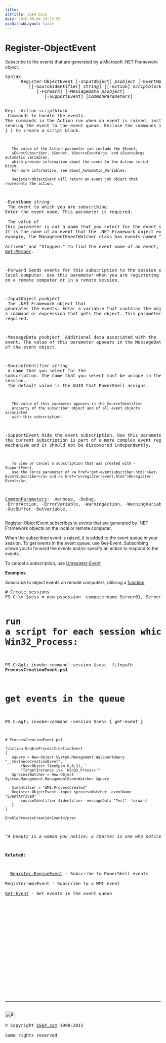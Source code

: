 ```yaml
---
title:
altTitle: SS64 Docs
date: 2016-09-04 19:26:55
useGithubLayout: false
---
```

<!-- #BeginLibraryItem "/Library/head_ps.lbi" --><!-- #EndLibraryItem --><h1>Register-ObjectEvent</h1> 
<p> Subscribe to the events that are generated by a Microsoft .NET Framework object.</p>
<pre>Syntax
      Register-ObjectEvent [-InputObject] <i>psobject</i> [-EventName] <i>string</i>
         [[-SourceIdentifier] <i>string</i>] [[-Action] <i>scriptblock</i>]
            [-Forward] [-MessageData <i>psobject</i>]
               [-SupportEvent] [<i>CommonParameters</i>]

Key:
   -Action <i>scriptblock</i><br>       Commands to handle the events.
       The commands in the Action run when an event is raised, instead of
       sending the event to the event queue.
       Enclose the commands in braces ( { } ) to create a script block. 

       The value of the Action parameter can include the $Event,
       $EventSubscriber, $Sender, $SourceEventArgs, and $SourceArgs automatic variables,
       which provide information about the event to the Action script block.
       For more information, see about_Automatic_Variables.

       Register-ObjectEvent will return an event job object that represents the action.

   -EventName <i>string</i><br>       The event to which you are subscribing.
       Enter the event name. This parameter is required.<br>        <br>       The value of this parameter is not a name that you select for the event subscription.
       It is the name of an event that the .NET Framework object exposes.
       For example, the ManagementEventWatcher class has events named "Event<br>       Arrived" and "Stopped." To find the event name of an event, use <a href="get-member.html">Get-Member</a>.

   -Forward
       Sends events for this subscription to the session on the local computer.
       Use this parameter when you are registering for events on a remote
       computer or in a remote session.

   -InputObject <i>psobject</i><br>       The .NET Framework object that generates the events.
       Enter a variable that contains the object, or type a command or expression
       that gets the object. This parameter is required.

   -MessageData <i>psobject
</i>       Additional data associated with the event.
       The value of this parameter appears in the MessageData property of the event object.

   -SourceIdentifier <i>string<br></i>       A name that you select for the subscription.
       The name that you select must be unique in the current session.<br>       The default value is the GUID that PowerShell assigns.

       The value of this parameter appears in the SourceIdentifier
       property of the subscriber object and of all event objects associated
       with this subscription.

   -SupportEvent
       Hide the event subscription.
       Use this parameter when the current subscription is part of
       a more complex event registration mechanism and it should not
       be discovered independently.

       To view or cancel a subscription that was created with -SupportEvent,
       use the Force parameter of <a href="get-eventsubscriber.html">Get-EventSubscriber</a> and <a href="unregister-event.html">Unregister-Event</a>.

   <a href="common.html">CommonParameters</a>:
       -Verbose, -Debug, -ErrorAction, -ErrorVariable, -WarningAction, -WarningVariable,
       -OutBuffer -OutVariable.</pre>
<p>
  Register-ObjectEvent  subscribes to events that are generated by .NET Framework objects on the local or remote computer. </p>
<p>When the subscribed event is raised, it is added to the event queue in your session. To get events in the event queue, use Get-Event. Subscribing allows you to forward the events and/or specify an action to respond to the events.</p>
<p>To cancel a subscription, use <a href="unregister-event.html">Unregister-Event</a></p>
<p><b>Examples</b></p>
<p>Subscribe to object events on remote computers, utilising a <a href="syntax-functions.html">function</a>:</p>
<pre># Create sessions
PS C:\&gt; $sess = new-pssession -computername Server01, Server02
    
# run a script for each session which adds subscriptions on the Win32_Process:
PS C:\&gt; invoke-command -session $sess -filepath <b>ProcessCreationEvent.ps1</b>

# get events in the queue
PS C:\&gt; invoke-command -session $sess { get-event }
    
    # ProcessCreationEvent.ps1
    
    function EnableProcessCreationEvent 
    { 
       $query = New-Object System.Management.WqlEventQuery "__InstanceCreationEvent", ` 
           (New-Object TimeSpan 0,0,1), ` 
           "TargetInstance isa 'Win32_Process'" 
       $processWatcher = New-Object System.Management.ManagementEventWatcher $query 
    
       $identifier = "WMI.ProcessCreated" 
       Register-ObjectEvent -input $processWatcher -eventName "EventArrived" `
          -sourceIdentifier $identifier -messageData "Test" -forward 
       } 
    } 
    
    EnableProcessCreationEvent</pre>
<p class="quote"><i>“A beauty is a woman you notice; a charmer is one who notices you” ~ Adlai E. Stevenson</i></p>
<p><b>Related:</b></p>
<p>  <a href="register-engineevent.html">Register-EngineEvent</a> - Subscribe to PowerShell events <br> 
Register-WmiEvent - Subscribe to a WMI event<br>
<a href="get-event.html">Get-Event</a> - Get events in the event queue</p><!-- #BeginLibraryItem "/Library/foot_ps.lbi" --><p>
<!-- PowerShell300 -->
<ins class="adsbygoogle" style="display:inline-block;width:300px;height:250px" data-ad-client="ca-pub-6140977852749469" data-ad-slot="6253539900"></ins>
<script>
(adsbygoogle = window.adsbygoogle || []).push({});
</script></p>
<hr>
<div id="bl" class="footer"><a href="register-objectevent.html#"><img src="../images/top.png" width="30" height="22" alt="Back to the Top"></a></div>
<div id="br" class="footer, tagline">© Copyright <a href="http://ss64.com/">SS64.com</a> 1999-2015<br>
Some rights reserved</div><!-- #EndLibraryItem -->

